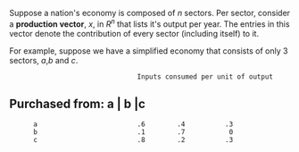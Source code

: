 
Suppose a nation's economy is composed of $n$ sectors. Per sector, consider a **production vector**,
$x$, in $R^n$ that lists it's output per year. The entries in this vector denote the contribution
of every sector (including itself) to it. 

For example, suppose we have a simplified economy that consists of only 3 sectors, *a*,*b* and *c*.

                                    Inputs consumed per unit of output
Purchased from:                     a       |    b        |c
-----------------------------------------------------------------------
          a                         .6        .4          .3
          b                         .1        .7           0
          c                         .8        .2          .3